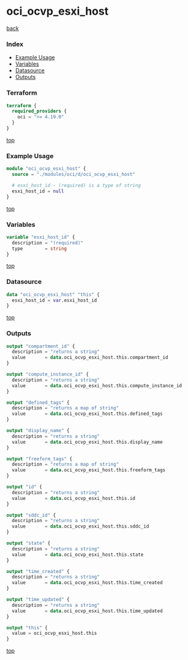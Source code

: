 # oci_ocvp_esxi_host

[back](../oci.md)

### Index

- [Example Usage](#example-usage)
- [Variables](#variables)
- [Datasource](#datasource)
- [Outputs](#outputs)

### Terraform

```terraform
terraform {
  required_providers {
    oci = ">= 4.19.0"
  }
}
```

[top](#index)

### Example Usage

```terraform
module "oci_ocvp_esxi_host" {
  source = "./modules/oci/d/oci_ocvp_esxi_host"

  # esxi_host_id - (required) is a type of string
  esxi_host_id = null
}
```

[top](#index)

### Variables

```terraform
variable "esxi_host_id" {
  description = "(required)"
  type        = string
}
```

[top](#index)

### Datasource

```terraform
data "oci_ocvp_esxi_host" "this" {
  esxi_host_id = var.esxi_host_id
}
```

[top](#index)

### Outputs

```terraform
output "compartment_id" {
  description = "returns a string"
  value       = data.oci_ocvp_esxi_host.this.compartment_id
}

output "compute_instance_id" {
  description = "returns a string"
  value       = data.oci_ocvp_esxi_host.this.compute_instance_id
}

output "defined_tags" {
  description = "returns a map of string"
  value       = data.oci_ocvp_esxi_host.this.defined_tags
}

output "display_name" {
  description = "returns a string"
  value       = data.oci_ocvp_esxi_host.this.display_name
}

output "freeform_tags" {
  description = "returns a map of string"
  value       = data.oci_ocvp_esxi_host.this.freeform_tags
}

output "id" {
  description = "returns a string"
  value       = data.oci_ocvp_esxi_host.this.id
}

output "sddc_id" {
  description = "returns a string"
  value       = data.oci_ocvp_esxi_host.this.sddc_id
}

output "state" {
  description = "returns a string"
  value       = data.oci_ocvp_esxi_host.this.state
}

output "time_created" {
  description = "returns a string"
  value       = data.oci_ocvp_esxi_host.this.time_created
}

output "time_updated" {
  description = "returns a string"
  value       = data.oci_ocvp_esxi_host.this.time_updated
}

output "this" {
  value = oci_ocvp_esxi_host.this
}
```

[top](#index)
